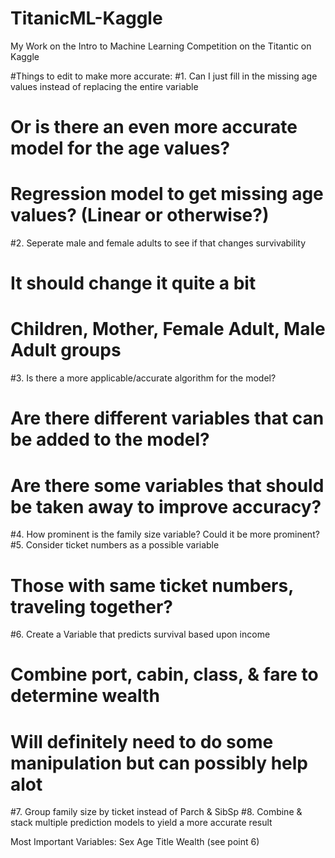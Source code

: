 # TitanicML-Kaggle
My Work on the Intro to Machine Learning Competition on the Titantic on Kaggle

#Things to edit to make more accurate:
#1. Can I just fill in the missing age values instead of replacing the entire variable
#   Or is there an even more accurate model for the age values?
#   Regression model to get missing age values? (Linear or otherwise?)
#2. Seperate male and female adults to see if that changes survivability
#   It should change it quite a bit
#   Children, Mother, Female Adult, Male Adult groups
#3. Is there a more applicable/accurate algorithm for the model?
#   Are there different variables that can be added to the model?
#   Are there some variables that should be taken away to improve accuracy?
#4. How prominent is the family size variable? Could it be more prominent?
#5. Consider ticket numbers as a possible variable
#   Those with same ticket numbers, traveling together?
#6. Create a Variable that predicts survival based upon income
#   Combine port, cabin, class, & fare to determine wealth
#   Will definitely need to do some manipulation but can possibly help alot
#7. Group family size by ticket instead of Parch & SibSp
#8. Combine & stack multiple prediction models to yield a more accurate result

Most Important Variables:
Sex
Age
Title
Wealth (see point 6)


